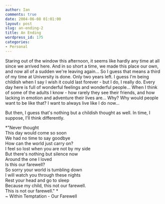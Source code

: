 ```yaml
---
author: Ian
comments: true
date: 2004-06-08 01:01:00
layout: post
slug: an-ending-2
title: An Ending
wordpress_id: 175
categories:
- Personal
---
```


Staring out of the window this afternoon, it seems like hardly any time at all since we arrived here.  And in so short a time, we made this place our own, and now all of a sudden we're leaving again...  So I guess that means a third of my time at University is done.  Only two years left.  I guess I'm being childish when I say I wish it could last forever - but I do, I really do.  Every day here is full of wonderful feelings and wonderful people...  When I think of some of the adults I know - how rarely they see their friends, and how lacking in emotion and adventure their lives are...  Why?  Why would people want to be like that?  I want to always live like I do now...  

But then, I guess that's nothing but a childish thought as well.  In time, I suppose, I'll think differently.  

*"Never thought  <br/>
This day would come so soon  <br/>
We had no time to say goodbye  <br/>
How can the world just carry on?  <br/>
I feel so lost when you are not by my side  <br/>
But there's nothing but silence now  <br/>
Around the one I loved  <br/>
Is this our farewell?  <br/>
So sorry your world is tumbling down  <br/>
I will watch you through these nights  <br/>
Rest your head and go to sleep  <br/>
Because my child, this not our farewell.  <br/>
This is not our farewell."  *<br/>
 ~ Within Temptation - Our Farewell
